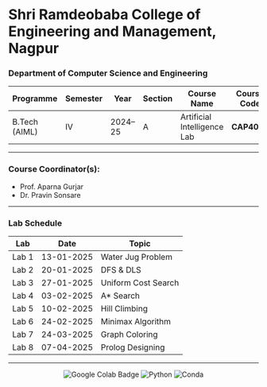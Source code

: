 # Shri Ramdeobaba College of Engineering and Management, Nagpur

### Department of Computer Science and Engineering

| **Programme** | **Semester** | **Year** | **Section** | **Course Name**             | **Course Code** |
| ------------- | ------------ | -------- | ----------- | --------------------------- | --------------- |
| B.Tech (AIML) | IV           | 2024–25  | A           | Artificial Intelligence Lab | **CAP4001**     |

---

### **Course Coordinator(s):**

- Prof. Aparna Gurjar
- Dr. Pravin Sonsare

---

### **Lab Schedule**

| Lab   | Date       | Topic               |
| ----- | ---------- | ------------------- |
| Lab 1 | 13-01-2025 | Water Jug Problem   |
| Lab 2 | 20-01-2025 | DFS & DLS           |
| Lab 3 | 27-01-2025 | Uniform Cost Search |
| Lab 4 | 03-02-2025 | A\* Search          |
| Lab 5 | 10-02-2025 | Hill Climbing       |
| Lab 6 | 24-02-2025 | Minimax Algorithm   |
| Lab 7 | 24-03-2025 | Graph Coloring      |
| Lab 8 | 07-04-2025 | Prolog Designing    |

---

<div align="center">
    <img src="https://img.shields.io/badge/Google%20Colab-000000?style=for-the-badge&logo=googlecolab&logoColor=F9AB00" alt="Google Colab Badge" />
  <img src="https://img.shields.io/badge/Python-3776AB?style=for-the-badge&logo=python&logoColor=white" alt="Python" />
  <img src="https://img.shields.io/badge/Conda-44A833?style=for-the-badge&logo=anaconda&logoColor=white" alt="Conda" />
</div>
